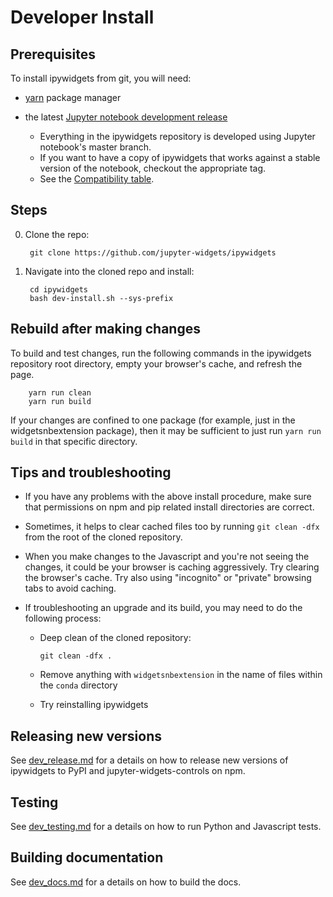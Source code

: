 Developer Install
=================

Prerequisites
-------------

To install ipywidgets from git, you will need:

- [yarn](https://yarnpkg.com/) package manager

- the latest [Jupyter notebook development release](https://github.com/jupyter/notebook)
  + Everything in the ipywidgets repository is developed using Jupyter 
    notebook's master branch. 
  + If you want to have a copy of ipywidgets that works against a stable
    version of the notebook, checkout the appropriate tag.
  + See the
    [Compatibility table](https://github.com/jupyter-widgets/ipywidgets#compatibility).

Steps
-----

0. Clone the repo:

        git clone https://github.com/jupyter-widgets/ipywidgets

1. Navigate into the cloned repo and install:

        cd ipywidgets
        bash dev-install.sh --sys-prefix

Rebuild after making changes
----------------------------

To build and test changes, run the following commands in the ipywidgets repository root directory, empty your browser's cache, and refresh the page.

        yarn run clean
        yarn run build

If your changes are confined to one package (for example, just in the widgetsnbextension package), then it may be sufficient to just run `yarn run build` in that specific directory.

Tips and troubleshooting
------------------------

- If you have any problems with the above install procedure, make sure that
permissions on npm and pip related install directories are correct.

- Sometimes, it helps to clear cached files too by running `git clean -dfx`
  from the root of the cloned repository.

- When you make changes to the Javascript and you're not seeing the changes,
 it could be your browser is caching aggressively. Try clearing the browser's
 cache. Try also using "incognito" or "private" browsing tabs to avoid
 caching.

- If troubleshooting an upgrade and its build, you may need to do the
  following process:
  
    - Deep clean of the cloned repository:
    
      ```
      git clean -dfx .
      ```

    - Remove anything with `widgetsnbextension` in the name of files within
        the `conda` directory

    - Try reinstalling ipywidgets
    
Releasing new versions
----------------------

See [dev_release.md](dev_release.md) for a details on how to release new versions of ipywidgets to PyPI and jupyter-widgets-controls on npm. 

Testing
-------

See [dev_testing.md](dev_testing.md) for a details on how to run Python and Javascript tests. 

Building documentation
----------------------

See [dev_docs.md](dev_docs.md) for a details on how to build the docs. 
